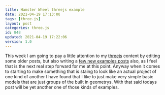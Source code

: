 ```yaml
---
title: Hamster Wheel threejs example
date: 2021-04-19 17:13:00
tags: [three.js]
layout: post
categories: three.js
id: 848
updated: 2021-04-19 17:22:06
version: 1.0
---
```


This week I am going to pay a little attention to my [threejs](https://threejs.org/) content by editing some older posts, but also writing a [few new examples posts](/2021/02/19/threejs-examples/) also, as I feel that is the next real step forward for me at this point. Anyway when it comes to starting to make something that is staing to look like an actual project of one kind of another I have found that I like to just make very simple basic models that are just groups of the built in geometrys. With that said todays post will be yet another one of those kinds of examples.

<!-- more -->

